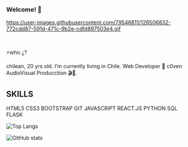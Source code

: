 ### Welcome! 👋

https://user-images.githubusercontent.com/79546811/126506832-772cdd87-591d-471c-9b2e-cdfd897503e4.gif

<br>

⚡who ¿?

chilean, 20 yrs old. I’m currently living in Chile. Web Developer 👾 c0ven AudioVisual Producction 🎬🎥.
<br>

<h2>SKILLS</h2>
HTML5
CSS3
BOOTSTRAP
GIT
JAVASCRIPT
REACT.JS
PYTHON
SQL
FLASK
<br>

![Top Langs](https://github-readme-stats.vercel.app/api/top-langs/?username=c0venn)

![GitHub stats](https://github-readme-stats.vercel.app/api?username=c0venn&show_icons=true)  
